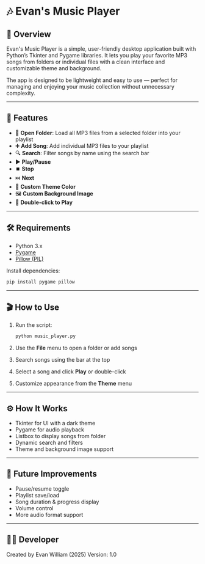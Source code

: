# 🎶 Evan's Music Player

## 🎉 Overview

Evan's Music Player is a simple, user-friendly desktop application built with Python’s Tkinter and Pygame libraries. It lets you play your favorite MP3 songs from folders or individual files with a clean interface and customizable theme and background.

The app is designed to be lightweight and easy to use — perfect for managing and enjoying your music collection without unnecessary complexity.

---

## 🚀 Features

* 📂 **Open Folder**: Load all MP3 files from a selected folder into your playlist  
* ➕ **Add Song**: Add individual MP3 files to your playlist  
* 🔍 **Search**: Filter songs by name using the search bar  
* ▶️ **Play/Pause**  
* ⏹️ **Stop**  
* ⏭️ **Next**  
* 🎨 **Custom Theme Color**  
* 🖼️ **Custom Background Image**  
* 🎵 **Double-click to Play**

---

## 🛠️ Requirements

* Python 3.x  
* [Pygame](https://www.pygame.org/news)  
* [Pillow (PIL)](https://python-pillow.org/)

Install dependencies:

```bash
pip install pygame pillow
````

---

## 🎬 How to Use

1. Run the script:

   ```bash
   python music_player.py
   ```

2. Use the **File** menu to open a folder or add songs

3. Search songs using the bar at the top

4. Select a song and click **Play** or double-click

5. Customize appearance from the **Theme** menu

---

## ⚙️ How It Works

* Tkinter for UI with a dark theme
* Pygame for audio playback
* Listbox to display songs from folder
* Dynamic search and filters
* Theme and background image support

---

## 🌟 Future Improvements

* Pause/resume toggle
* Playlist save/load
* Song duration & progress display
* Volume control
* More audio format support

---

## 👨‍💻 Developer

Created by Evan William (2025)
Version: 1.0
